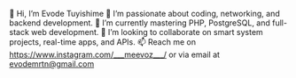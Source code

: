 👋 Hi, I’m Evode Tuyishime
👀 I’m passionate about coding, networking, and backend development.
🌱 I’m currently mastering PHP, PostgreSQL, and full-stack web development.
💞️ I’m looking to collaborate on smart system projects, real-time apps, and APIs.
📫 Reach me on https://www.instagram.com/___meevoz___/ or via email at evodemrtn@gmail.com

<!---
Judamrtn/Judamrtn is a ✨ special ✨ repository because its `README.md` (this file) appears on your GitHub profile.
You can click the Preview link to take a look at your changes.
--->
